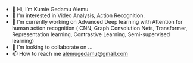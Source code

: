 - 👋 Hi, I’m  Kumie Gedamu Alemu
- 👀 I’m interested in Video Analysis, Action Recognition.
- 🌱 I’m currently working on  Advanced Deep learning with Attention for human action recognition  ( CNN, Graph Convolution
Nets, Transformer, Representation learning, Contrastive Learning, Semi-supervised learning)
- 💞️ I’m looking to collaborate on ...
- 📫 How to reach me alemugedamu@gmail.com
<!---
GedamuA/GedamuA is a ✨ special ✨ repository because its `README.md` (this file) appears on your GitHub profile.
You can click the Preview link to take a look at your changes.
--->
